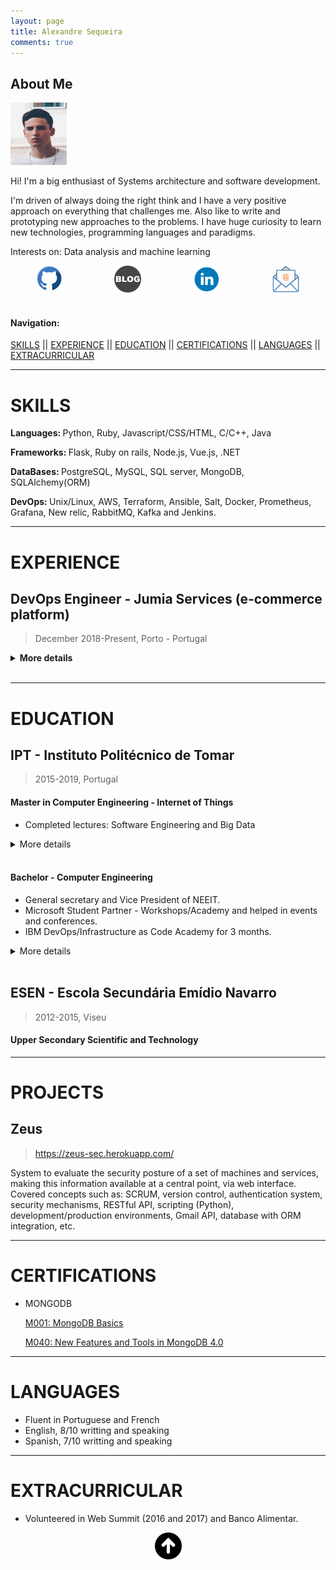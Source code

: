 ```yaml
---
layout: page
title: Alexandre Sequeira
comments: true
---
```


## About Me

<img class="profile-picture" src="./assets/images/CV/profile.png" width="90" height="100" />

Hi! I'm a big enthusiast of Systems architecture and software development.

I'm driven of always doing the right think and I have a very positive approach on everything that challenges me.
Also like to write and prototyping new approaches to the problems.
I have huge curiosity to learn new technologies, programming languages and paradigms.

Interests on: Data analysis and machine learning


<div id="banner" style="overflow: hidden; display: flex; justify-content:space-around;">
<a href="https://github.com/mrsequeira" >
<img src="./assets/images/CV/Github.png" width="40">
</a>

<a href="https://mrsequeira.github.io/YouBetterNotClick" >
<img src="./assets/images/CV/blogger-icon.png
" width="43">
</a> 

<a href="https://www.linkedin.com/in/alexandredossantossequeira/" >
<img src="./assets/images/CV/linkedin-logo.png
" width="43">
</a>

<a href="mailto:alex-sequeira@hotmail.com?Subject=HelloWorld" >
<img src="./assets/images/CV/email.png
" width="43">
</a>
</div>

<br>

#### Navigation:

[SKILLS](#skills)
|| [EXPERIENCE](#experience)
|| [EDUCATION](#education)
|| [CERTIFICATIONS](#certifications)
|| [LANGUAGES](#languages)
|| [EXTRACURRICULAR](#extracurricular)

------------
# SKILLS

<b>Languages: </b> Python, Ruby, Javascript/CSS/HTML, C/C++, Java 

<b>Frameworks: </b> Flask, Ruby on rails, Node.js, Vue.js, .NET

<b>DataBases: </b> PostgreSQL, MySQL, SQL server, MongoDB, SQLAlchemy(ORM)

<b> DevOps: </b> Unix/Linux, AWS, Terraform, Ansible, Salt, Docker, Prometheus, Grafana, New relic, RabbitMQ, Kafka and Jenkins.

------------
# EXPERIENCE	

## DevOps Engineer  - Jumia Services (e-commerce platform)
> December 2018-Present, Porto - Portugal

<details><summary>  <b> More details</b> </summary>
<p>

<b>Roles:</b>
<ul>
<li> Design, implement and maintenance of systems of Jumia services applications(Marketplace - search, orders, sellers and logistics)</li>
<li> Build reliable, high-performance, auto scaled and fault tolerant software by using tools to provide CaaC, IaaC, CI/CD and monitorization</li>
<li> Investigation, documentation and code review</li>
</ul>

<b>Development:</b>
<ul>
<li> Implemented and migrated google maps service to Openstreetmaps</li>
<li> Migrated and developed a HA infrastructure for docker registry(Distribution)</li>
<li> Developed jenkins pipelines to build and deploy applications	</li>
<li> Migration of configuration management from salt to ansible</li>
<li> Helping development teams by automating some usual tasks using rundeck, ansible and write python & bash scripts</li>
</ul>


<b>Tech stack: </b>
<ul>
<li> Configuration and infrastructure management: Ansible, Salt, Docker, Terraform, Packer, Bash and Python</li>
<li> Monitoring: Prometheus, Grafana, Newrelic, Icinga, Google analytics, OpsGenie</li>
<li> Messaging systems: RabbitMQ and Kafka</li>
<li> CI/CD: Jenkins, Rundeck, docker registry, nexus</li>
<li> Application languages: Java, Go, Javascript(Angular and Vue.js) and  PHP</li>
<li> Database: Mysql, MariaDB, PostgreSQL and MongoDB</li>
</ul>

</p>
</details>

<br>

------------
# EDUCATION

## IPT - Instituto Politécnico de Tomar 
> 2015-2019, Portugal

#### Master in Computer Engineering - Internet of Things
* Completed lectures: Software Engineering and Big Data

<details><summary>More details</summary>
<p>

<h4>Software Engineering</h4>
<i>  Teacher: Renato Panda </i> 

<p>Developed project: Guardians of the hackathon, CRUD plaftform to manage teams and make registration.</p>

<p>Application stack: Ruby on rails, ReactJS, PostgresSQL and using vagrant as a development environment</p>

<p><b> Topics and roles:</b> </p>
<ul>
<li> Team leader, documentation and code review  </li>
<li> Build restfull API, SPAs and use ORM </li>
<li> Developed authentication system using JWT </li>
<li> CI/CD using Travis, Codeclimate and heroku to deploy the applications</li>
</ul>

<h4> Big data </h4>	
<i> Teacher: Ricardo Campos </i> 

<p>Developed project: Twimbre, application to do text analysis, text classification, sentiment analysis using twitter API</p>

<p>Application stack: Docker, Python, Pandas and jupyter notebook </p>

<p><b> Topics and roles:</b> </p>
<ul>
<li> Framewokrs to data storage and processing using pySpark </li> 
<li> Implementation of sentiment analysis and use of pandas to manipulate and visualize data </li> 
<li> Development of Jupyter notebooks using python </li> 
</ul>

</p>
</details>

<br>

#### Bachelor - Computer Engineering
* General secretary and Vice President of NEEIT.
* Microsoft Student Partner - Workshops/Academy and helped in events and conferences.
* IBM DevOps/Infrastructure as Code Academy for 3 months.

<details><summary>More details</summary>
<p>

<b> Distributed Computing Administration </b>
<ul>
<li> IT Services, Infrastructure and Support </li> 
<li> IT Solution Definition and Design Considerations </li> 
<li> Running IT Infrastructure - Operations Considerations </li> 
<li> Service Management for IT and Cloud Services </li> 
</ul>

<b> IBMCloud (PaaS and IaaS) </b>
<ul>
<li> Assisted IaaS Solution Design and Build </li> 
<li> IBM Cloud Essentials </li> 
<li> IBM Garage Method Classroom </li> 
</ul>

<b> Infrastructure as a Code Fundamentals </b>
<ul>
<li> Introduction to Infrastructure As Code </li> 
<li> Provisioning and Managing Infrastructure with Terraform </li> 
</ul>

<b> Tech stack: </b>
<ul>
<li> Languages: Bash, Python </li>
<li> OS: Unix/Linux </li>
<li> Cloud providers: Softlayer (IBM Cloud) and AWS </li>
<li> Configuration and infrastructure as a Code: Chef, Ansible and Terraform </li>
<li> Monitoring: Prometheus, Grafana  </li>
</ul>


</p>
</details>

<br>


##  ESEN - Escola Secundária Emídio Navarro

> 2012-2015, Viseu

#### Upper Secondary Scientific and Technology



------------
# PROJECTS

## Zeus 
> https://zeus-sec.herokuapp.com/

System to evaluate the security posture of a set of machines and services, making this
information available at a central point, via web interface.
Covered concepts such as: SCRUM, version control, authentication system, security
mechanisms, RESTful API, scripting (Python), development/production environments, Gmail API,
database with ORM integration, etc.


------------
# CERTIFICATIONS

* MONGODB

    [ M001: MongoDB Basics](https://university.mongodb.com/course_completion/26de60a0-33f7-4040-b051-33eca5cc/printable)

    [ M040: New Features and Tools in MongoDB 4.0](https://university.mongodb.com/course_completion/88cd3af7-fb2f-420d-b917-4c58af4d/printable)


------------
# LANGUAGES

* Fluent in Portuguese and French
* English, 8/10 writting and speaking
* Spanish, 7/10 writting and speaking

------------
# EXTRACURRICULAR

* Volunteered in Web Summit (2016 and 2017) and Banco Alimentar.


<center>
<a href="#" >
<img src="./assets/images/CV/arrow_up.png
" width="43">
</a>
</center>
